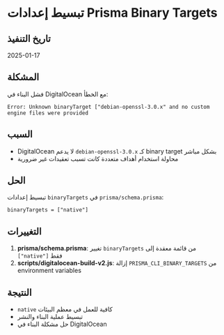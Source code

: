 # تبسيط إعدادات Prisma Binary Targets

## تاريخ التنفيذ
2025-01-17

## المشكلة
فشل البناء في DigitalOcean مع الخطأ:
```
Error: Unknown binaryTarget ["debian-openssl-3.0.x" and no custom engine files were provided
```

## السبب
- DigitalOcean لا يدعم `debian-openssl-3.0.x` كـ binary target بشكل مباشر
- محاولة استخدام أهداف متعددة كانت تسبب تعقيدات غير ضرورية

## الحل
تبسيط إعدادات `binaryTargets` في `prisma/schema.prisma`:
```prisma
binaryTargets = ["native"]
```

## التغييرات
1. **prisma/schema.prisma**: تغيير `binaryTargets` من قائمة معقدة إلى `["native"]` فقط
2. **scripts/digitalocean-build-v2.js**: إزالة `PRISMA_CLI_BINARY_TARGETS` من environment variables

## النتيجة
- `native` كافية للعمل في معظم البيئات
- تبسيط عملية البناء والنشر
- حل مشكلة البناء في DigitalOcean 